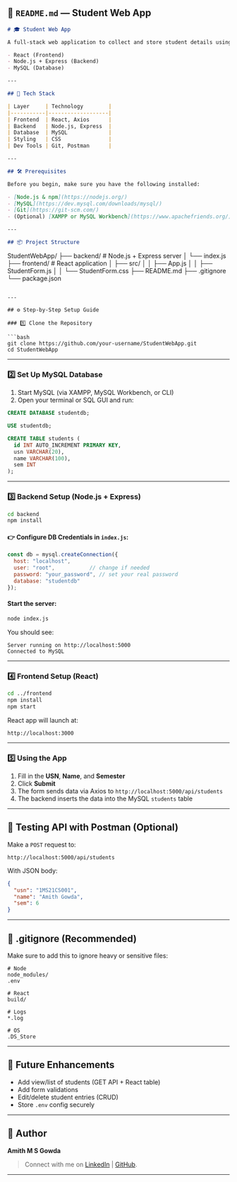 ## 📘 `README.md` — Student Web App

```markdown
# 🎓 Student Web App

A full-stack web application to collect and store student details using:

- React (Frontend)
- Node.js + Express (Backend)
- MySQL (Database)

---

## 🧰 Tech Stack

| Layer     | Technology        |
|-----------|-------------------|
| Frontend  | React, Axios      |
| Backend   | Node.js, Express  |
| Database  | MySQL             |
| Styling   | CSS               |
| Dev Tools | Git, Postman      |

---

## 🛠️ Prerequisites

Before you begin, make sure you have the following installed:

- [Node.js & npm](https://nodejs.org/)
- [MySQL](https://dev.mysql.com/downloads/mysql/)
- [Git](https://git-scm.com/)
- (Optional) [XAMPP or MySQL Workbench](https://www.apachefriends.org/)

---

## 📦 Project Structure

```
StudentWebApp/
├── backend/               # Node.js + Express server
│   └── index.js
├── frontend/              # React application
│   ├── src/
│   │   ├── App.js
│   │   ├── StudentForm.js
│   │   └── StudentForm.css
├── README.md
├── .gitignore
└── package.json
```

---

## ⚙️ Step-by-Step Setup Guide

### 1️⃣ Clone the Repository

```bash
git clone https://github.com/your-username/StudentWebApp.git
cd StudentWebApp
```

---

### 2️⃣ Set Up MySQL Database

1. Start MySQL (via XAMPP, MySQL Workbench, or CLI)
2. Open your terminal or SQL GUI and run:

```sql
CREATE DATABASE studentdb;

USE studentdb;

CREATE TABLE students (
  id INT AUTO_INCREMENT PRIMARY KEY,
  usn VARCHAR(20),
  name VARCHAR(100),
  sem INT
);
```

---

### 3️⃣ Backend Setup (Node.js + Express)

```bash
cd backend
npm install
```

#### 👉 Configure DB Credentials in `index.js`:

```js
const db = mysql.createConnection({
  host: "localhost",
  user: "root",           // change if needed
  password: "your_password", // set your real password
  database: "studentdb"
});
```

#### Start the server:

```bash
node index.js
```

You should see:
```
Server running on http://localhost:5000
Connected to MySQL
```

---

### 4️⃣ Frontend Setup (React)

```bash
cd ../frontend
npm install
npm start
```

React app will launch at:
```
http://localhost:3000
```

---

### 5️⃣ Using the App

1. Fill in the **USN**, **Name**, and **Semester**
2. Click **Submit**
3. The form sends data via Axios to `http://localhost:5000/api/students`
4. The backend inserts the data into the MySQL `students` table

---

## 🧪 Testing API with Postman (Optional)

Make a `POST` request to:

```
http://localhost:5000/api/students
```

With JSON body:

```json
{
  "usn": "1MS21CS001",
  "name": "Amith Gowda",
  "sem": 6
}
```

---

## 📁 .gitignore (Recommended)

Make sure to add this to ignore heavy or sensitive files:

```gitignore
# Node
node_modules/
.env

# React
build/

# Logs
*.log

# OS
.DS_Store
```

---

## 📌 Future Enhancements

- Add view/list of students (GET API + React table)
- Add form validations
- Edit/delete student entries (CRUD)
- Store `.env` config securely

---

## 🙌 Author

**Amith M S Gowda**

> Connect with me on [LinkedIn](https://www.linkedin.com/in/amith-m-s-gowda-ba112425a) | [GitHub](https://github.com/Amith-MS-Gowda).

---

